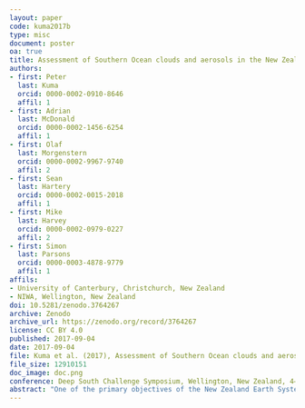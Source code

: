 ```yaml
---
layout: paper
code: kuma2017b
type: misc
document: poster
oa: true
title: Assessment of Southern Ocean clouds and aerosols in the New Zealand Earth System Model using shipborne and ground-based observations
authors:
- first: Peter
  last: Kuma
  orcid: 0000-0002-0910-8646
  affil: 1
- first: Adrian
  last: McDonald
  orcid: 0000-0002-1456-6254
  affil: 1
- first: Olaf
  last: Morgenstern
  orcid: 0000-0002-9967-9740
  affil: 2
- first: Sean
  last: Hartery
  orcid: 0000-0002-0015-2018
  affil: 1
- first: Mike
  last: Harvey
  orcid: 0000-0002-0979-0227
  affil: 2
- first: Simon
  last: Parsons
  orcid: 0000-0003-4878-9779
  affil: 1
affils:
- University of Canterbury, Christchurch, New Zealand
- NIWA, Wellington, New Zealand
doi: 10.5281/zenodo.3764267
archive: Zenodo
archive_url: https://zenodo.org/record/3764267
license: CC BY 4.0
published: 2017-09-04
date: 2017-09-04
file: Kuma et al. (2017), Assessment of Southern Ocean clouds and aerosols in the New Zealand Earth System Model using shipborne and ground-based observations.pdf
file_size: 12910151
doc_image: doc.png
conference: Deep South Challenge Symposium, Wellington, New Zealand, 4–6 September 2017
abstract: "One of the primary objectives of the New Zealand Earth System Model (NZESM) is to reduce shortwave radiation biases over the Southern Ocean, which are related to deficiencies in representation of clouds and aerosols in this region. This is a subject of active research with multiple hypotheses being tested including cloud microphysics, cloud-aerosol interaction, horizontal homogeneity and differences in frequency of cloud regimes related to different weather systems being examined. Comparison with observations is necessary for the identification and resolution of the deficiencies. Unfortunately, observations in the Southern Ocean are scarce, with satellites providing the most extensive spatial and temporal coverage, especially instruments such as MODIS and ISCCP and active instruments such as radar and lidar on the CloudSat and CALIPSO satellites. However, these instruments lack the capability to observe low-level cloud when there is a higher-level overlapping cloud. We present a new multi-year dataset of shipborne and ground-based ceilometer, radar and aerosol observations in the Southern Ocean, which allows for cloud to be seen &lsquo;from below&rsquo; and assess the cloud-aerosol interaction. We also discuss the use the Cloud Feedback Model Intercomparison Project (CFMIP) Observation Simulator Package (COSP) to compare the ceilometer measurements with NZESM simulations. The COSP simulator currently does not support ground-based lidars with a matching wavelength, but we have identified that the ACTSIM lidar simulator in COSP requires only a few modifications to support the analysis of ceilometer data. Using an instrument simulator such as COSP allows us to account for the limited view of the ceilometer and signal attenuation in the atmosphere. We therefore discuss future efforts and extending the capability of the COSP simulator."
---
```

